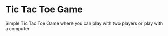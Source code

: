 # Tic Tac Toe Game
 Simple Tic Tac Toe Game where you can play with two players or play with a computer
